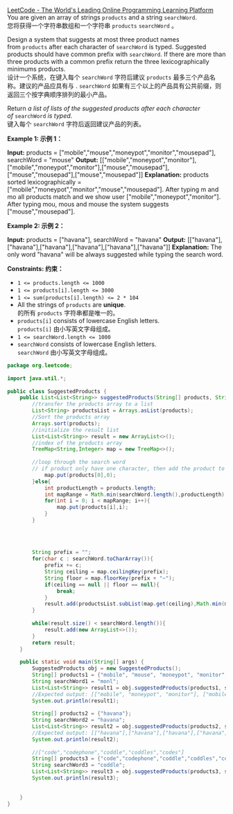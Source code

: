 [LeetCode - The World's Leading Online Programming Learning Platform](https://leetcode.com/problems/search-suggestions-system/?envType=study-plan-v2&envId=leetcode-75)  
You are given an array of strings `products` and a string `searchWord`.  
您将获得一个字符串数组和一个字符串 `products` `searchWord` 。

Design a system that suggests at most three product names from `products` after each character of `searchWord` is typed. Suggested products should have common prefix with `searchWord`. If there are more than three products with a common prefix return the three lexicographically minimums products.  
设计一个系统，在键入每个 `searchWord` 字符后建议 `products` 最多三个产品名称。建议的产品应具有与 . `searchWord` 如果有三个以上的产品具有公共前缀，则返回三个按字典顺序排列的最小产品。

Return _a list of lists of the suggested products after each character of_ `searchWord` _is typed_.  
键入每个 `searchWord` 字符后返回建议产品的列表。

**Example 1: 示例 1：**

**Input:** products = ["mobile","mouse","moneypot","monitor","mousepad"], searchWord = "mouse"
**Output:** [["mobile","moneypot","monitor"],["mobile","moneypot","monitor"],["mouse","mousepad"],["mouse","mousepad"],["mouse","mousepad"]]
**Explanation:** products sorted lexicographically = ["mobile","moneypot","monitor","mouse","mousepad"].
After typing m and mo all products match and we show user ["mobile","moneypot","monitor"].
After typing mou, mous and mouse the system suggests ["mouse","mousepad"].

**Example 2: 示例 2：**

**Input:** products = ["havana"], searchWord = "havana"
**Output:** [["havana"],["havana"],["havana"],["havana"],["havana"],["havana"]]
**Explanation:** The only word "havana" will be always suggested while typing the search word.

**Constraints: 约束：**

- `1 <= products.length <= 1000`
- `1 <= products[i].length <= 3000`
- `1 <= sum(products[i].length) <= 2 * 104`
- All the strings of `products` are **unique**.  
    的所有 `products` 字符串都是唯一的。
- `products[i]` consists of lowercase English letters.  
    `products[i]` 由小写英文字母组成。
- `1 <= searchWord.length <= 1000`
- `searchWord` consists of lowercase English letters.  
    `searchWord` 由小写英文字母组成。

```java
package org.leetcode;  
  
import java.util.*;  
  
public class SuggestedProducts {  
    public List<List<String>> suggestedProducts(String[] products, String searchWord) {  
        //transfer the products array to a list  
        List<String> productsList = Arrays.asList(products);  
        //Sort the products array  
        Arrays.sort(products);  
        //initialize the result list  
        List<List<String>> result = new ArrayList<>();  
        //index of the products array  
        TreeMap<String,Integer> map = new TreeMap<>();  
  
        //loop through the search word  
        // if product only have one character, then add the product to the result list        if (products.length == 1) {  
            map.put(products[0],0);  
        }else{  
            int productLength = products.length;  
            int mapRange = Math.min(searchWord.length(),productLength);  
            for(int i = 0; i < mapRange; i++){  
                map.put(products[i],i);  
            }  
        }  
  
  
  
  
        String prefix = "";  
        for(char c : searchWord.toCharArray()){  
            prefix += c;  
            String ceiling = map.ceilingKey(prefix);  
            String floor = map.floorKey(prefix + "~");  
            if(ceiling == null || floor == null){  
                break;  
            }  
            result.add(productsList.subList(map.get(ceiling),Math.min(map.get(ceiling) + 3, map.get(floor) + 1)));  
        }  
  
        while(result.size() < searchWord.length()){  
            result.add(new ArrayList<>());  
        }  
        return result;  
    }  
  
    public static void main(String[] args) {  
        SuggestedProducts obj = new SuggestedProducts();  
        String[] products1 = {"mobile", "mouse", "moneypot", "monitor", "mousepad"};  
        String searchWord1 = "monl";  
        List<List<String>> result1 = obj.suggestedProducts(products1, searchWord1);  
        //Expected output: [["mobile", "moneypot", "monitor"], ["mobile", "moneypot", "monitor"], ["mouse", "mousepad"], ["mouse", "mousepad"], ["mouse", "mousepad"]]  
        System.out.println(result1);  
  
        String[] products2 = {"havana"};  
        String searchWord2 = "havana";  
        List<List<String>> result2 = obj.suggestedProducts(products2, searchWord2);  
        //Expected output: [["havana"],["havana"],["havana"],["havana"],["havana"],["havana"]]  
        System.out.println(result2);  
  
        //["code","codephone","coddle","coddles","codes"]  
        String[] products3 = {"code","codephone","coddle","coddles","codes"};  
        String searchWord3 = "coddle";  
        List<List<String>> result3 = obj.suggestedProducts(products3, searchWord3);  
        System.out.println(result3);  
  
  
    }  
}
```